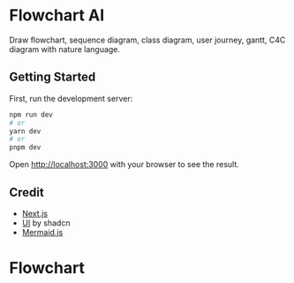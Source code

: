# Flowchart AI

Draw flowchart, sequence diagram, class diagram, user journey, gantt, C4C diagram with nature language.


## Getting Started

First, run the development server:

```bash
npm run dev
# or
yarn dev
# or
pnpm dev
```

Open [http://localhost:3000](http://localhost:3000) with your browser to see the result.

## Credit

* [Next.js](https://nextjs.org/)
* [UI](https://ui.shadcn.com/) by shadcn
* [Mermaid.js](https://mermaid.js.org/)
# Flowchart
